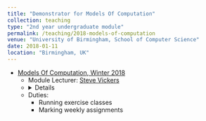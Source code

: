 ```yaml
---	
title: "Demonstrator for Models Of Computation"		
collection: teaching		
type: "2nd year undergraduate module"		
permalink: /teaching/2018-models-of-computation
venue: "University of Birmingham, School of Computer Science"		
date: 2018-01-11		
location: "Birmingham, UK"		
---	
```

 			
* [Models Of Computation, Winter 2018](https://www.cs.bham.ac.uk/internal/modules/2017/06-05934/) 		
   * Module Lecturer: [Steve Vickers](http://www.cs.bham.ac.uk/~sjv/) 
   * <details> 
      <summary>Details </summary>
        * Other demonstrators: [Anna Laura Suarez](http://www.cs.bham.ac.uk/research/groupings/theory/)
        * [Lecture Notes](https://canvas.bham.ac.uk/courses/27272/pages/models-of-computation-topics)   
        * [Assignments](https://canvas.bham.ac.uk/courses/27272/assignments)
        * Supplementary Reading List: 
          * G. Boolos and R. Jeffrey, Computability and Logic, Cambridge University Press, 3rd Edition, 1989. 
          * [To Mock a Mockingbird and Other Logic Puzzles](https://global.oup.com/academic/product/to-mock-a-mockingbird-and-other-logic-puzzles-9780192801425?lang=en&cc=nz)
          * [Models of Computation, Exploring the Power of Computing by John E. Savage,
       Brown University](http://cs.brown.edu/~jes/book/pdfs/ModelsOfComputation.pdf)
    * Duties:
      * Running exercise classes
      * Marking weekly assignments 
